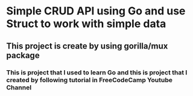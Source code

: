 # Simple CRUD API using Go and use Struct to work with simple data

## This project is create by using gorilla/mux package

### This is project that I used to learn Go and this is project that I created by following tutorial in FreeCodeCamp Youtube Channel
